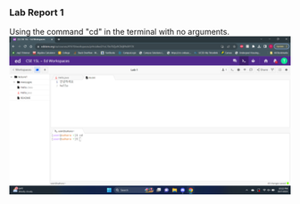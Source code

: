 ### Lab Report 1

Using the command "cd" in the terminal with no arguments.
![Image](CD_no_arguments.png)


